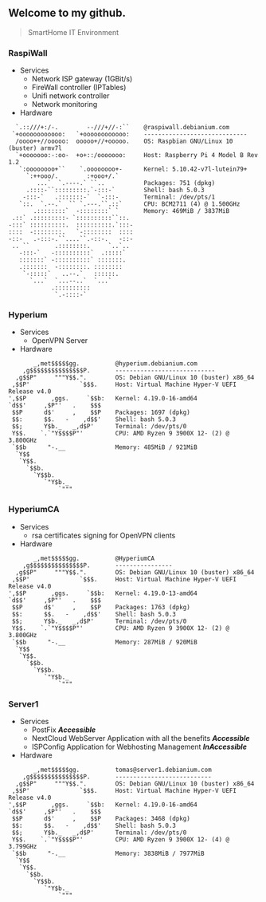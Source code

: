 ## Welcome to my github.

> SmartHome IT Environment

### RaspiWall
* Services
	* Network ISP gateway (1GBit/s)
	* FireWall controller (IPTables)
	* Unifi network controller
	* Network monitoring
* Hardware
```
  `.::///+:/-.        --///+//-:``    @raspiwall.debianium.com
 `+oooooooooooo:   `+oooooooooooo:    -----------------------------
  /oooo++//ooooo:  ooooo+//+ooooo.    OS: Raspbian GNU/Linux 10 (buster) armv7l
  `+ooooooo:-:oo-  +o+::/ooooooo:     Host: Raspberry Pi 4 Model B Rev 1.2
   `:oooooooo+``    `.oooooooo+-      Kernel: 5.10.42-v7l-lutein79+
     `:++ooo/.        :+ooo+/.`       
        ...`  `.----.` ``..           Packages: 751 (dpkg)
     .::::-``:::::::::.`-:::-`        Shell: bash 5.0.3
    -:::-`   .:::::::-`  `-:::-       Terminal: /dev/pts/1
   `::.  `.--.`  `` `.---.``.::`      CPU: BCM2711 (4) @ 1.500GHz
       .::::::::`  -::::::::` `       Memory: 469MiB / 3837MiB
 .::` .:::::::::- `::::::::::``::.
-:::` ::::::::::.  ::::::::::.`:::-
::::  -::::::::.   `-::::::::  ::::
-::-   .-:::-.``....``.-::-.   -::-
 .. ``       .::::::::.     `..`..
   -:::-`   -::::::::::`  .:::::`
   :::::::` -::::::::::` :::::::.
   .:::::::  -::::::::. ::::::::
    `-:::::`   ..--.`   ::::::.
      `...`  `...--..`  `...`
            .::::::::::
             `.-::::-`
```
### Hyperium
* Services
	* OpenVPN Server
* Hardware
```
       _,met$$$$$gg.          @hyperium.debianium.com
    ,g$$$$$$$$$$$$$$$P.       ----------------------------
  ,g$$P"     """Y$$.".        OS: Debian GNU/Linux 10 (buster) x86_64
 ,$$P'              `$$$.     Host: Virtual Machine Hyper-V UEFI Release v4.0
',$$P       ,ggs.     `$$b:   Kernel: 4.19.0-16-amd64
`d$$'     ,$P"'   .    $$$
 $$P      d$'     ,    $$P    Packages: 1697 (dpkg)
 $$:      $$.   -    ,d$$'    Shell: bash 5.0.3
 $$;      Y$b._   _,d$P'      Terminal: /dev/pts/0
 Y$$.    `.`"Y$$$$P"'         CPU: AMD Ryzen 9 3900X 12- (2) @ 3.800GHz
 `$$b      "-.__              Memory: 485MiB / 921MiB
  `Y$$
   `Y$$.
     `$$b.
       `Y$$b.
          `"Y$b._
              `"""
```
### HyperiumCA
* Services
	* rsa certificates signing for OpenVPN clients
* Hardware
```
       _,met$$$$$gg.          @HyperiumCA
    ,g$$$$$$$$$$$$$$$P.       ----------------
  ,g$$P"     """Y$$.".        OS: Debian GNU/Linux 10 (buster) x86_64
 ,$$P'              `$$$.     Host: Virtual Machine Hyper-V UEFI Release v4.0
',$$P       ,ggs.     `$$b:   Kernel: 4.19.0-13-amd64
`d$$'     ,$P"'   .    $$$
 $$P      d$'     ,    $$P    Packages: 1763 (dpkg)
 $$:      $$.   -    ,d$$'    Shell: bash 5.0.3
 $$;      Y$b._   _,d$P'      Terminal: /dev/pts/0
 Y$$.    `.`"Y$$$$P"'         CPU: AMD Ryzen 9 3900X 12- (2) @ 3.800GHz
 `$$b      "-.__              Memory: 287MiB / 920MiB
  `Y$$
   `Y$$.
     `$$b.
       `Y$$b.
          `"Y$b._
              `"""
```

### Server1
* Services
	* PostFix ***Accessible***
	* NextCloud WebServer Application with all the benefits ***Accessible***
	* ISPConfig Application for Webhosting  Management ***InAccessible***
* Hardware
```
       _,met$$$$$gg.          tomas@server1.debianium.com
    ,g$$$$$$$$$$$$$$$P.       ---------------------------
  ,g$$P"     """Y$$.".        OS: Debian GNU/Linux 10 (buster) x86_64
 ,$$P'              `$$$.     Host: Virtual Machine Hyper-V UEFI Release v4.0
',$$P       ,ggs.     `$$b:   Kernel: 4.19.0-16-amd64
`d$$'     ,$P"'   .    $$$
 $$P      d$'     ,    $$P    Packages: 3468 (dpkg)
 $$:      $$.   -    ,d$$'    Shell: bash 5.0.3
 $$;      Y$b._   _,d$P'      Terminal: /dev/pts/0
 Y$$.    `.`"Y$$$$P"'         CPU: AMD Ryzen 9 3900X 12- (4) @ 3.799GHz
 `$$b      "-.__              Memory: 3838MiB / 7977MiB
  `Y$$
   `Y$$.
     `$$b.
       `Y$$b.
          `"Y$b._
              `"""
```
